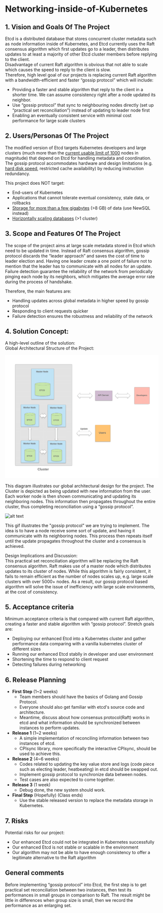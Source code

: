 # Networking-inside-of-Kubernetes
## 1. Vision and Goals Of The Project
Etcd is a distributed database that stores concurrent cluster metadata such as node information inside of Kubernetes, and Etcd currently uses the Raft consensus algorithm which first updates go to a leader, then distributes updates to at least a majority of other Etcd cluster members before replying to the client.      
Disadvantage of current Raft algorithm is obvious that not able to scale which causes the speed to reply to the client is slow.     
Therefore, high level  goal of our projects is  replacing current Raft algorithm with a bandwidth-efficient and faster “gossip protocol” which will include:    
+ Providing a faster and stable algorithm that reply to the client in a shorter time. We can assume consistency right after a node updated its neighbor.     
+ Use “gossip protocol” that sync to neighbouring nodes directly (set up “practical set reconciliation”) instead of updating to leader node first     
+ Enabling an eventually consistent service with minimal cost performance for large scale clusters     

## 2. Users/Personas Of The Project
The modified version of Etcd targets Kubernetes developers and large clusters (much more than the [current usable limit of 1000][1] nodes in magnitude) that depend on Etcd for handling metadata and coordination. The gossip protocol accommodates hardware and design limitations (e.g. [hard disk speed][2], restricted cache availability) by reducing instruction redundancy.     

This project does NOT target:    
+ End-users of Kubernetes    
+ Applications that cannot tolerate eventual consistency, stale data, or rollbacks    
+ [Storage for more than a few gigabytes][3] (>8 GB) of data (use NewSQL instead)
+ [Horizontally scaling databases][4] (>1 cluster)

[1]: https://github.com/kubernetes/kubernetes/issues/20540
[2]: https://openai.com/blog/scaling-kubernetes-to-2500-nodes/
[3]: https://github.com/etcd-io/etcd/blob/master/Documentation/dev-guide/limit.md
[4]: https://github.com/etcd-io/etcd/blob/master/Documentation/learning/why.md

## 3. Scope and Features Of The Project
The scope of the project aims at large scale metadata stored in Etcd which need to be updated in time. Instead of Raft consensus algorithm, gossip protocol discards the “leader approach” and saves the cost of time to leader election and. Having one leader create a one point of failure not to mention that the leader has to communicate with all nodes for an update. Failure detection guarantee the reliability of the network from periodically pinging each node by its neighbors, which mitigates the  average error rate during the process of handshake.

Therefore, the main features are:
- Handling updates across global metadata in higher speed by gossip protocol
- Responding to client requests quicker 
- Failure detection ensures the robustness and reliability of the network

## 4. Solution Concept:
A high-level outline of the solution:     
Global Architectural Structure of the Project:      

![projectDiagram](images/Project_Diagram.png)

This diagram illustrates our global architectural design for the project. The Cluster is depicted as being updated with new information from the user. Each worker node is then shown communicating and updating its neighboring nodes. This information then propagates throughout the entire cluster, thus completing reconciliation using a “gossip protocol”. 

![alt text](https://upload-images.jianshu.io/upload_images/1452123-09556716dc29be12.gif?imageMogr2/auto-orient/strip|imageView2/2/format/gif)    

This gif illustrates the "gossip protocol" we are trying to implement. The idea is to have a node receive some sort of update, and having it communicate with its neighboring nodes. This process then repeats itself until the update propagates throughout the cluster and a consensus is achieved.

Design Implications and Discussion:      
This practical set reconciliation algorithm will be replacing the Raft consensus algorithm. Raft makes use of a master node which distributes updates to its cluster of nodes. While this algorithm is fairly consistent, it fails to remain efficient as the number of nodes scales up, e.g. large scale clusters with over 5000+ nodes. As a result, our gossip protocol based algorithm will solve the issue of inefficiency with large scale environments, at the cost of consistency.       

## 5. Acceptance criteria
Minimum acceptance criteria is that compared with current Raft algorithm, creating a faster and stable algorithm with “gossip protocol”. Stretch goals are:    
+ Deploying our enhanced Etcd into a Kubernetes cluster and gather performance data comparing with a vanilla kubernetes cluster of different sizes    
+ Running our enhanced Etcd stablly in developer and user environment     
+ Shortening the time to respond to client request    
+ Detecting failures during networking     

## 6. Release Planning

- **First Step** (1~2 weeks)
  - Team members should have the basics of Golang and Gossip Protocol. 
  - Everyone should also get familiar with etcd's source code and architecture.
  - Meantime, discuss about how consensus protocol(Raft) works in etcd and what information should be synchronized between instances to perform updates.
- **Release 1** (1~2 weeks)
  - A simple implementation of reconciling information between two instances of etcd. 
  - CPIsync library, more specifically the interactive CPIsync, should be used to achieve this.
- **Release 2** (4~6 weeks)
  - Codes related to updating the key value store and logs (code piece such as electing leader, heatbeating) in etcd should be swapped out.
  - Implement gossip protocol to synchronize data between nodes.
  - Test cases are also expected to come together.
- **Release 3** (1 week)
  - Debug done, the new system should work.
- **Final Step** (Hopefully) (Class ends)
  - Use the stable released version to replace the metadata storage in Kubernetes.

## 7. Risks   
Potential risks for our project:   
+ Our enhanced Etcd could not be integrated in Kubernetes successfully   
+ Our enhanced Etcd is not stable or scalable in the environment   
+ Our algorithm may not be able to have enough consistency to offer a legitimate alternative to the Raft algorithm

## General comments
Before implementing “gossip protocol” into Etcd, the first step is to get practical set reconciliation between two instances, then test its performances in small groups in comparison to Raft. The result might be little in differences when group size is small, then we record the performance as an enlarging set. 

